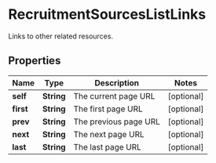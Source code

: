 

# RecruitmentSourcesListLinks

Links to other related resources.

## Properties

| Name | Type | Description | Notes |
|------------ | ------------- | ------------- | -------------|
|**self** | **String** | The current page URL |  [optional] |
|**first** | **String** | The first page URL |  [optional] |
|**prev** | **String** | The previous page URL |  [optional] |
|**next** | **String** | The next page URL |  [optional] |
|**last** | **String** | The last page URL |  [optional] |



